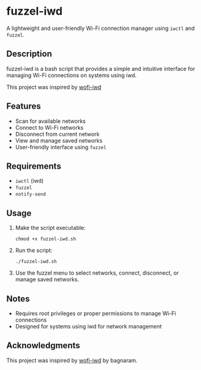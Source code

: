 # fuzzel-iwd

A lightweight and user-friendly Wi-Fi connection manager using `iwctl` and `fuzzel`.

## Description

fuzzel-iwd is a bash script that provides a simple and intuitive interface for managing Wi-Fi connections on systems using iwd.

This project was inspired by [wofi-iwd](https://codeberg.org/bagnaram/menu-iwd)

## Features

- Scan for available networks
- Connect to Wi-Fi networks
- Disconnect from current network
- View and manage saved networks
- User-friendly interface using `fuzzel`

## Requirements

- `iwctl` (iwd)
- `fuzzel`
- `notify-send`

## Usage

1. Make the script executable:
   ```
   chmod +x fuzzel-iwd.sh
   ```

2. Run the script:
   ```
   ./fuzzel-iwd.sh
   ```

3. Use the fuzzel menu to select networks, connect, disconnect, or manage saved networks.

## Notes

- Requires root privileges or proper permissions to manage Wi-Fi connections
- Designed for systems using iwd for network management

## Acknowledgments

This project was inspired by [wofi-iwd](https://codeberg.org/bagnaram/menu-iwd) by bagnaram.
